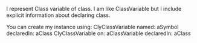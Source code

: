 I represent Class variable of class.
I am like ClassVariable but I include explicit information about declaring class.

You can create my instance using:
	ClyClassVariable named: aSymbol declaredIn: aClass
	ClyClassVariable on: aClassVariable declaredIn: aClass
 